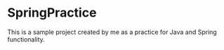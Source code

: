 # SpringPractice

This is a sample project created by me as a practice for Java and Spring functionality.
